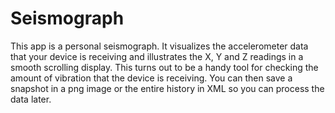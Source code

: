 # Seismograph
This app is a personal seismograph. It visualizes the accelerometer data that your device is receiving and illustrates the X, Y and Z readings in a smooth scrolling display. This turns out to be a handy tool for checking the amount of vibration that the device is receiving. You can then save a snapshot in a png image or the entire history in XML so you can process the data later.

